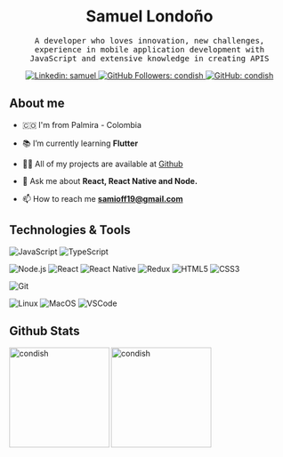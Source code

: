 <h1 align="center">Samuel Londoño</h1>
<samp>
  <p align="center">A developer who loves innovation, new challenges, experience in mobile application development with JavaScript and extensive knowledge in creating APIS</p>
</samp>
<p align="center">
  <a href="https://www.linkedin.com/in/samuel-david-londo%C3%B1o-85308617a/" target="_blank">
    <img
      src="https://img.shields.io/badge/-samuel-blue?style=flat-square&logo=Linkedin&logoColor=white&link=https://www.linkedin.com/in/samuel-david-londo%C3%B1o-85308617a/"
      alt="Linkedin: samuel"
    />
  </a>
  <a href="https://github.com/condish/" target="_blank">
    <img
      src="https://komarev.com/ghpvc/?username=condish"
      alt="GitHub Followers: condish"
    />
  </a>
  <a href="https://github.com/condish?tab=followers" target="_blank">
    <img
      src="https://img.shields.io/github/followers/condish?label=follow&style=social"
      alt="GitHub: condish"
    />
  </a>
</p>


## About me

- 🇨🇴 I'm from Palmira - Colombia

- 📚 I’m currently learning **Flutter**

- 👨‍💻 All of my projects are available at [Github](https://github.com/condish)

- 💬 Ask me about **React, React Native and Node.**

- 📫 How to reach me **samioff19@gmail.com**


## Technologies & Tools

<p align="left">

  ![JavaScript](https://img.shields.io/badge/Code-JavaScript-informational?style=flat&logo=javascript&logoColor=white&color=FFFF00)
  ![TypeScript](https://img.shields.io/badge/Code-TypeScript-informational?style=flat&logoColor=white&color=FFFF00&logo=typescript)

</p>
<p align="left">

  ![Node.js](https://img.shields.io/badge/Code-Node.js-informational?style=flat&logoColor=white&color=FFFF00&logo=node.js)
  ![React](https://img.shields.io/badge/Code-React-informational?style=flat&logo=react&logoColor=white&color=FFFF00)
  ![React Native](https://img.shields.io/badge/Code-React%20Native-informational?style=flat&logoColor=white&color=FFFF00&logo=react)
  ![Redux](https://img.shields.io/badge/Code-Redux-informational?style=flat&logoColor=white&color=FFFF00&logo=redux)
  ![HTML5](https://img.shields.io/badge/Code-HTML5-informational?style=flat&logoColor=white&color=FFFF00&logo=HTML5)
  ![CSS3](https://img.shields.io/badge/Code-CSS3-informational?style=flat&logoColor=white&color=FFFF00&logo=CSS3)

</p>
<p align="left">

  ![Git](https://img.shields.io/badge/Code-Git-informational?style=flat&logoColor=white&color=FFFF00&logo=git)

</p>
<p align="left">

  ![Linux](https://img.shields.io/badge/OS-Linux-informational?style=flat&logo=linux&logoColor=white&color=FFFF00)
  ![MacOS](https://img.shields.io/badge/OS-macOS-informational?style=flat&logo=apple&logoColor=white&color=FFFF00)
  ![VSCode](https://img.shields.io/badge/Editor-VSCode-blue?style=flat&logo=visual-studio-code&logoColor=white&color=FFFF00)

</p>

## Github Stats

<a href="https://github.com/condish" target="_blank">
  <img
    align="left"
    height="180em"
    alt="condish"
    src="https://github-readme-stats.vercel.app/api?username=condish&count_private=true&show_icons=true&title_color=FFFF00&icon_color=00FFFF&text_color=B7CFF9&bg_color=1E1E1E&hide_border=true"
  />
  <img
    align="left"
    height="180em"
    alt="condish"
    src="https://github-readme-stats.vercel.app/api/top-langs/?username=condish&theme=buefy&title_color=FFFF00&icon_color=00FFFF&text_color=B7CFF9&bg_color=1E1E1E&hide_border=true"
  />
</a>